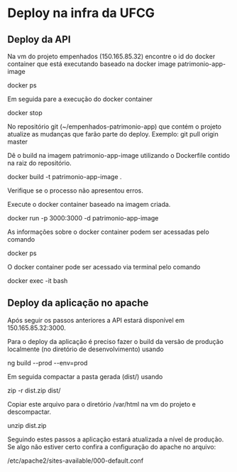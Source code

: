 # Deploy na infra da UFCG 

## Deploy da API

Na vm do projeto empenhados (150.165.85.32) encontre o id do docker container que está executando baseado na docker image patrimonio-app-image

docker ps

Em seguida pare a execução do docker container

docker stop <container-id>

No repositório git (~/empenhados-patrimonio-app) que contém o projeto atualize as mudanças que farão parte do deploy. Exemplo: git pull origin master

Dê o build na imagem patrimonio-app-image utilizando o Dockerfile contido na raiz do repositório.

docker build -t patrimonio-app-image .

Verifique se o processo não apresentou erros. 

Execute o docker container baseado na imagem criada.

docker run -p 3000:3000 -d patrimonio-app-image

As informações sobre o docker container podem ser acessadas pelo comando

docker ps

O docker container pode ser acessado via terminal pelo comando

docker exec -it <container-id> bash

## Deploy da aplicação no apache

Após seguir os passos anteriores a API estará disponível em 150.165.85.32:3000.

Para o deploy da aplicação é preciso fazer o build da versão de produção localmente (no diretório de desenvolvimento) usando

ng build --prod --env=prod

Em seguida compactar a pasta gerada (dist/) usando

zip -r dist.zip dist/

Copiar este arquivo para o diretório /var/html na vm do projeto e descompactar.

unzip dist.zip

Seguindo estes passos a aplicação estará atualizada a nível de produção. Se algo não estiver certo confira a configuração do apache no arquivo:

/etc/apache2/sites-available/000-default.conf
